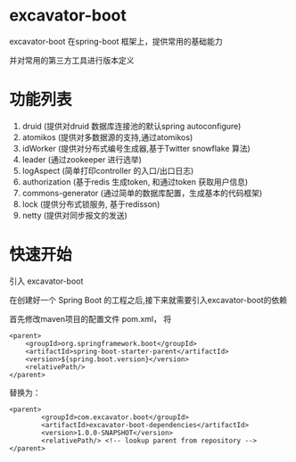 # excavator-boot
  
   excavator-boot 在spring-boot 框架上，提供常用的基础能力

   并对常用的第三方工具进行版本定义

# 功能列表

  1. druid (提供对druid 数据库连接池的默认spring autoconfigure)
  2. atomikos (提供对多数据源的支持,通过atomikos)
  3. idWorker  (提供对分布式编号生成器,基于Twitter snowflake 算法)
  4. leader  (通过zookeeper 进行选举)
  5. logAspect  (简单打印controller 的入口/出口日志)
  7. authorization  (基于redis 生成token, 和通过token 获取用户信息)
  8. commons-generator (通过简单的数据库配置，生成基本的代码框架)
  9. lock (提供分布式锁服务, 基于redisson)
  10. netty (提供对同步报文的发送)



# 快速开始

   引入 excavator-boot

   在创建好一个 Spring Boot 的工程之后,接下来就需要引入excavator-boot的依赖
   
   首先修改maven项目的配置文件 pom.xml， 将

    <parent>
        <groupId>org.springframework.boot</groupId>
        <artifactId>spring-boot-starter-parent</artifactId>
        <version>${spring.boot.version}</version>
        <relativePath/> 
    </parent>

   替换为：

    <parent>
            <groupId>com.excavator.boot</groupId>
            <artifactId>excavator-boot-dependencies</artifactId>
            <version>1.0.0-SNAPSHOT</version>
            <relativePath/> <!-- lookup parent from repository -->
    </parent>

